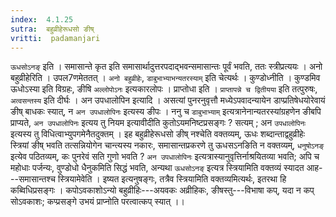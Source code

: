 ```yaml
---
index:  4.1.25
sutra:  बहुव्रीहेरूधसो ङीष्
vritti:  padamanjari
---
```


`ऊधसोऽनङ्` इति । समासान्ते कृत इति समासार्थादुत्तरपदाद्भवन्समासान्तः पूर्वं भवति, ततः स्त्रीप्रत्ययः । अनो बहुव्रीहेरिति । उपल7णमेततत् । `अनो बहुव्रीहेः`, `डाबुभाभ्याभन्यतरस्याम्` इति चेत्यर्थः । कुण्डोध्नीति । कुण्डमिव ऊधोऽस्या इति विग्रहः, ङीषि `अल्लोपोऽनः` इत्यकारलोपः ।
प्राप्तोधा इति । `प्राप्तापन्ने च द्वितीयया` इति तत्पुरुषः, `अत्वसन्तस्य` इति दीर्घः ।
अन उपधालोपिन इत्यादि । असत्यां पुनरनुवृत्तौ मध्येऽपवादन्यायेन डाप्प्रतिषेधयोरेवायं ङीष् बाधकः स्यात्, न `अन उपधालोपिनः` इत्यस्य ङीपः ।
ननु च `डाबुभाभ्याम्` इत्यत्रानेनान्यतरस्यांग्रहणेन ङीबपि प्राप्यते, `अन उपधालोपिनः` इत्यय तु नियम इत्यावीदीति कुतोऽयमनिष्टप्रसङ्गः ? सत्यम् ; अन `उपधालोपिनः` इत्यस्य तु विधित्वाभ्युपगमेनैतदुक्तम् । इह बहुव्रीहेरूधसो ङीष् नश्चेति वक्तव्यम्, ऊधः शब्दान्ताद्वहुव्रीहेः स्त्रियां ङीष् भवति तत्सन्नियोगेन चान्त्यस्य नकारः, समासान्तप्रकरणे तु ऊधसऽनङिति न वक्तव्यम्, `धनुषोऽनङ्` इत्येव पठितव्यम्, कः पुनरेवं सति गुणो भवति ? `अन उपधालोपिनः` इत्यत्रास्यानुवृत्तिर्नाश्रयितव्या भवति; अपि च महोधाः पर्जन्यः, वुण्डोधो धैनुकमिति सिद्धं भवति, अन्यथा `ऊधसोऽनङ्` इत्यत्र स्त्रियामिति वक्तव्यं स्यादत आह---समासान्तश्च स्त्रियामेवेति । इष्यत इत्यनुषङ्गः, तत्रैव स्त्रियामिति वक्तव्यमित्यर्थः, इतरथा हि कब्विधिप्रसङ्गः । कपोऽवकाशोऽन्यो बहुव्रीहिः---अयवकः अव्रीहिकः, ङीषस्तु---विभाषा कप्, यदा न कप् सोऽवकाशः; कप्प्रसङ्गे उभयं प्राप्नोति परत्वात्कप् स्यात् ।।
